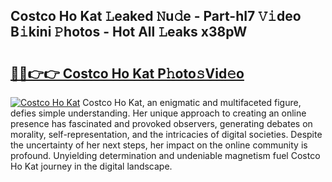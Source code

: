 ## Costco Ho Kat 𝙻eaked 𝙽u𝚍e - Part-hI7 𝚅𝚒deo B𝚒kini 𝙿hotos - Hot All 𝙻eaks x38pW

# <h2><a href="http://ld6ltme.urlbe.top/?page=Costco+Ho+Kat">🔗🔗👉👉 Costco Ho Kat P𝚑oto𝚜Vid𝚎o</a></h2>

[![Costco Ho Kat](https://i.imgur.com/eBuTRDB.gif)](http://ld6ltme.urlbe.top/?page=Costco+Ho+Kat)
Costco Ho Kat, an enigmatic and multifaceted figure, defies simple understanding. Her unique approach to creating an online presence has fascinated and provoked observers, generating debates on morality, self-representation, and the intricacies of digital societies. Despite the uncertainty of her next steps, her impact on the online community is profound. Unyielding determination and undeniable magnetism fuel Costco Ho Kat journey in the digital landscape.
